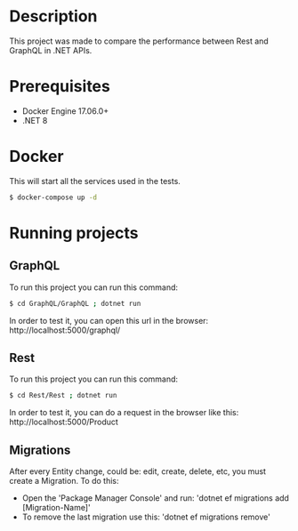 # Description

This project was made to compare the performance between Rest and GraphQL in .NET APIs.

# Prerequisites

- Docker Engine 17.06.0+
- .NET 8

# Docker

This will start all the services used in the tests.

```bash
$ docker-compose up -d
```

# Running projects

## GraphQL

To run this project you can run this command:

```bash
$ cd GraphQL/GraphQL ; dotnet run
```

In order to test it, you can open this url in the browser: http://localhost:5000/graphql/

## Rest

To run this project you can run this command:

```bash
$ cd Rest/Rest ; dotnet run
```

In order to test it, you can do a request in the browser like this: http://localhost:5000/Product

## Migrations

After every Entity change, could be: edit, create, delete, etc, you must create a Migration. To do this:

- Open the 'Package Manager Console' and run: 'dotnet ef migrations add [Migration-Name]'
- To remove the last migration use this: 'dotnet ef migrations remove'
